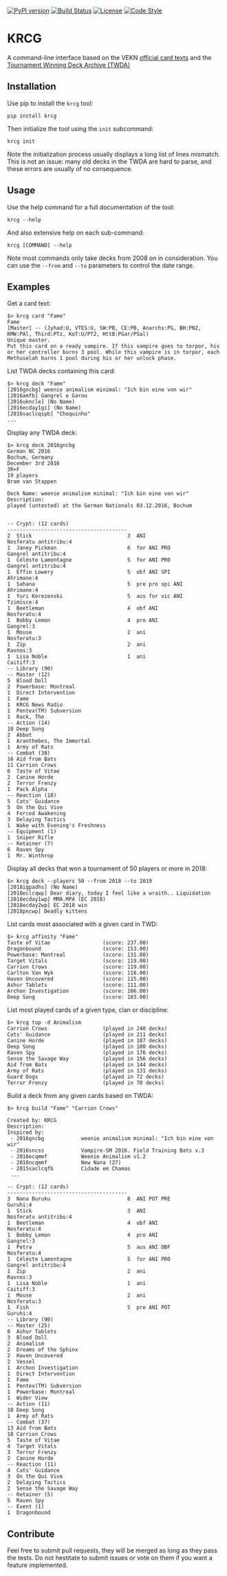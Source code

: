 [![PyPI version](https://badge.fury.io/py/krcg.svg)](https://badge.fury.io/py/krcg)
[![Build Status](https://travis-ci.org/lionel-panhaleux/krcg.svg?branch=master)](https://travis-ci.org/lionel-panhaleux/krcg)
[![License](https://img.shields.io/badge/License-MIT-blue)](https://opensource.org/licenses/MIT)
[![Code Style](https://img.shields.io/badge/code%20style-black-black)](https://github.com/psf/black)

# KRCG

A command-line interface based on
the VEKN [official card texts](http://www.vekn.net/card-lists)
and the [Tournament Winning Deck Archive (TWDA)](http://www.vekn.fr/decks/twd.htm)

## Installation

Use pip to install the ``krcg`` tool:

```shell
pip install krcg
```

Then initialize the tool using the ``init`` subcommand:

```shell
krcg init
```

Note the initialization process usually displays a long list of lines mismatch.
This is not an issue: many old decks in the TWDA are hard to parse,
and these errors are usually of no consequence.

## Usage

Use the help command for a full documentation of the tool:

```shell
krcg --help
```

And also extensive help on each sub-command:

```shell
krcg [COMMAND] --help
```

Note most commands only take decks from 2008 on in consideration.
You can use the `--from` and `--to` parameters to control the date range.

## Examples

Get a card text:

```shell
$> krcg card "Fame"
Fame
[Master] -- (Jyhad:U, VTES:U, SW:PB, CE:PB, Anarchs:PG, BH:PN2, KMW:PAl, Third:PTz, KoT:U/PT2, HttB:PGar/PSal)
Unique master.
Put this card on a ready vampire. If this vampire goes to torpor, his or her controller burns 3 pool. While this vampire is in torpor, each Methuselah burns 1 pool during his or her unlock phase.
```

List TWDA decks containing this card:

```shell
$> krcg deck "Fame"
[2016gncbg] weenie animalism minimal: "Ich bin eine von wir"
[2016amfb] Gangrel e Garou
[2016ukncle] (No Name)
[2016ecday1gi] (No Name)
[2016saclcqspb] "Choquinho"
...
```

Display any TWDA deck:

```shell
$> krcg deck 2016gncbg
German NC 2016
Bochum, Germany
December 3rd 2016
3R+F
19 players
Bram van Stappen

Deck Name: weenie animalism minimal: "Ich bin eine von wir"
Description:
played (untested) at the German Nationals 03.12.2016, Bochum


-- Crypt: (12 cards)
---------------------------------------
2  Stick                               3  ANI                       Nosferatu antitribu:4
1  Janey Pickman                       6  for ANI PRO               Gangrel antitribu:4
1  Célèste Lamontagne                  5  for ANI PRO               Gangrel antitribu:4
1  Effie Lowery                        5  obf ANI SPI               Ahrimane:4
1  Sahana                              5  pre pro spi ANI           Ahrimane:4
1  Yuri Kerezenski                     5  aus for vic ANI           Tzimisce:4
1  Beetleman                           4  obf ANI                   Nosferatu:4
1  Bobby Lemon                         4  pro ANI                   Gangrel:3
1  Mouse                               2  ani                       Nosferatu:3
1  Zip                                 2  ani                       Ravnos:3
1  Lisa Noble                          1  ani                       Caitiff:3
-- Library (90)
-- Master (12)
5  Blood Doll
2  Powerbase: Montreal
1  Direct Intervention
1  Fame
1  KRCG News Radio
1  Pentex(TM) Subversion
1  Rack, The
-- Action (14)
10 Deep Song
2  Abbot
1  Aranthebes, The Immortal
1  Army of Rats
-- Combat (38)
16 Aid from Bats
11 Carrion Crows
6  Taste of Vitae
2  Canine Horde
2  Terror Frenzy
1  Pack Alpha
-- Reaction (18)
5  Cats' Guidance
5  On the Qui Vive
4  Forced Awakening
3  Delaying Tactics
1  Wake with Evening's Freshness
-- Equipment (1)
1  Sniper Rifle
-- Retainer (7)
6  Raven Spy
1  Mr. Winthrop
```

Display all decks that won a tournament of 50 players or more in 2018:

```shell
$> krcg deck --players 50 --from 2018 --to 2019
[2018igpadhs] (No Name)
[2018eclcqwp] Dear diary, today I feel like a wraith.. Liquidation
[2018ecday1wp] MMA.MPA (EC 2018)
[2018ecday2wp] EC 2018 win
[2018pncwp] Deadly kittens
```

List cards most associated with a given card in TWD:

```shell
$> krcg affinity "Fame"
Taste of Vitae                 (score: 237.00)
Dragonbound                    (score: 153.00)
Powerbase: Montreal            (score: 131.00)
Target Vitals                  (score: 119.00)
Carrion Crows                  (score: 119.00)
Carlton Van Wyk                (score: 118.00)
Haven Uncovered                (score: 115.00)
Ashur Tablets                  (score: 111.00)
Archon Investigation           (score: 106.00)
Deep Song                      (score: 103.00)
```

List most played cards of a given type, clan or discipline:

```shell
$> krcg top -d Animalism
Carrion Crows                  (played in 240 decks)
Cats' Guidance                 (played in 211 decks)
Canine Horde                   (played in 187 decks)
Deep Song                      (played in 180 decks)
Raven Spy                      (played in 176 decks)
Sense the Savage Way           (played in 156 decks)
Aid from Bats                  (played in 144 decks)
Army of Rats                   (played in 131 decks)
Guard Dogs                     (played in 72 decks)
Terror Frenzy                  (played in 70 decks)
```

Build a deck from any given cards based on TWDA:

```shell
$> krcg build "Fame" "Carrion Crows"

Created by: KRCG
Description:
Inspired by:
 - 2016gncbg            weenie animalism minimal: "Ich bin eine von wir"
 - 2016sncss            Vampire-SM 2016. Field Training Bats v.3
 - 2016ecqmmf           Weenie Animalism v1.2
 - 2016ncqmmf           New Nana (27)
 - 2015saclcqfb         Cidade em Chamas
 ...

-- Crypt: (12 cards)
---------------------------------------
3  Nana Buruku                         8  ANI POT PRE               Guruhi:4
1  Stick                               3  ANI                       Nosferatu antitribu:4
1  Beetleman                           4  obf ANI                   Nosferatu:4
1  Bobby Lemon                         4  pro ANI                   Gangrel:3
1  Petra                               5  aus ANI OBF               Nosferatu:4
1  Célèste Lamontagne                  5  for ANI PRO               Gangrel antitribu:4
1  Zip                                 2  ani                       Ravnos:3
1  Lisa Noble                          1  ani                       Caitiff:3
1  Mouse                               2  ani                       Nosferatu:3
1  Fish                                5  pre ANI POT               Guruhi:4
-- Library (90)
-- Master (25)
8  Ashur Tablets
3  Blood Doll
2  Animalism
2  Dreams of the Sphinx
2  Haven Uncovered
2  Vessel
1  Archon Investigation
1  Direct Intervention
1  Fame
1  Pentex(TM) Subversion
1  Powerbase: Montreal
1  Wider View
-- Action (11)
10 Deep Song
1  Army of Rats
-- Combat (37)
13 Aid from Bats
10 Carrion Crows
5  Taste of Vitae
4  Target Vitals
3  Terror Frenzy
2  Canine Horde
-- Reaction (11)
4  Cats' Guidance
3  On the Qui Vive
2  Delaying Tactics
2  Sense the Savage Way
-- Retainer (5)
5  Raven Spy
-- Event (1)
1  Dragonbound
```

## Contribute

Feel free to submit pull requests, they will be merged as long as they pass the tests.
Do not hestitate to submit issues or vote on them if you want a feature implemented.
